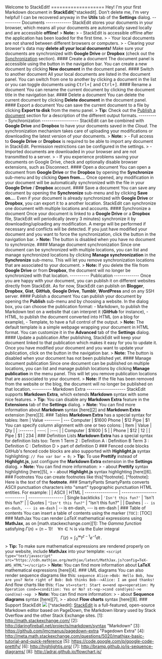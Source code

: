 Welcome to StackEdit! =================== Hey! I'm your first Markdown document in **StackEdit**[^stackedit]. Don't delete me, I'm very helpful! I can be recovered anyway in the **Utils** tab of the <i class="icon-cog"></i> **Settings** dialog. ---------- Documents ------------- StackEdit stores your documents in your browser, which means all your documents are automatically saved locally and are accessible **offline!** > **Note:** > - StackEdit is accessible offline after the application has been loaded for the first time. > - Your local documents are not shared between different browsers or computers. > - Clearing your browser's data may **delete all your local documents!** Make sure your documents are synchronized with **Google Drive** or **Dropbox** (check out the [<i class="icon-refresh"></i> Synchronization](#synchronization) section). #### <i class="icon-file"></i> Create a document The document panel is accessible using the <i class="icon-folder-open"></i> button in the navigation bar. You can create a new document by clicking <i class="icon-file"></i> **New document** in the document panel. #### <i class="icon-folder-open"></i> Switch to another document All your local documents are listed in the document panel. You can switch from one to another by clicking a document in the list or you can toggle documents using <kbd>Ctrl+[</kbd> and <kbd>Ctrl+]</kbd>. #### <i class="icon-pencil"></i> Rename a document You can rename the current document by clicking the document title in the navigation bar. #### <i class="icon-trash"></i> Delete a document You can delete the current document by clicking <i class="icon-trash"></i> **Delete document** in the document panel. #### <i class="icon-hdd"></i> Export a document You can save the current document to a file by clicking <i class="icon-hdd"></i> **Export to disk** from the <i class="icon-provider-stackedit"></i> menu panel. > **Tip:** Check out the [<i class="icon-upload"></i> Publish a document](#publish-a-document) section for a description of the different output formats. ---------- Synchronization ------------------- StackEdit can be combined with <i class="icon-provider-gdrive"></i> **Google Drive** and <i class="icon-provider-dropbox"></i> **Dropbox** to have your documents saved in the *Cloud*. The synchronization mechanism takes care of uploading your modifications or downloading the latest version of your documents. > **Note:** > - Full access to **Google Drive** or **Dropbox** is required to be able to import any document in StackEdit. Permission restrictions can be configured in the settings. > - Imported documents are downloaded in your browser and are not transmitted to a server. > - If you experience problems saving your documents on Google Drive, check and optionally disable browser extensions, such as Disconnect. #### <i class="icon-refresh"></i> Open a document You can open a document from <i class="icon-provider-gdrive"></i> **Google Drive** or the <i class="icon-provider-dropbox"></i> **Dropbox** by opening the <i class="icon-refresh"></i> **Synchronize** sub-menu and by clicking **Open from...**. Once opened, any modification in your document will be automatically synchronized with the file in your **Google Drive** / **Dropbox** account. #### <i class="icon-refresh"></i> Save a document You can save any document by opening the <i class="icon-refresh"></i> **Synchronize** sub-menu and by clicking **Save on...**. Even if your document is already synchronized with **Google Drive** or **Dropbox**, you can export it to a another location. StackEdit can synchronize one document with multiple locations and accounts. #### <i class="icon-refresh"></i> Synchronize a document Once your document is linked to a <i class="icon-provider-gdrive"></i> **Google Drive** or a <i class="icon-provider-dropbox"></i> **Dropbox** file, StackEdit will periodically (every 3 minutes) synchronize it by downloading/uploading any modification. A merge will be performed if necessary and conflicts will be detected. If you just have modified your document and you want to force the synchronization, click the <i class="icon-refresh"></i> button in the navigation bar. > **Note:** The <i class="icon-refresh"></i> button is disabled when you have no document to synchronize. #### <i class="icon-refresh"></i> Manage document synchronization Since one document can be synchronized with multiple locations, you can list and manage synchronized locations by clicking <i class="icon-refresh"></i> **Manage synchronization** in the <i class="icon-refresh"></i> **Synchronize** sub-menu. This will let you remove synchronization locations that are associated to your document. > **Note:** If you delete the file from **Google Drive** or from **Dropbox**, the document will no longer be synchronized with that location. ---------- Publication ------------- Once you are happy with your document, you can publish it on different websites directly from StackEdit. As for now, StackEdit can publish on **Blogger**, **Dropbox**, **Gist**, **GitHub**, **Google Drive**, **Tumblr**, **WordPress** and on any SSH server. #### <i class="icon-upload"></i> Publish a document You can publish your document by opening the <i class="icon-upload"></i> **Publish** sub-menu and by choosing a website. In the dialog box, you can choose the publication format: - Markdown, to publish the Markdown text on a website that can interpret it (**GitHub** for instance), - HTML, to publish the document converted into HTML (on a blog for example), - Template, to have a full control of the output. > **Note:** The default template is a simple webpage wrapping your document in HTML format. You can customize it in the **Advanced** tab of the <i class="icon-cog"></i> **Settings** dialog. #### <i class="icon-upload"></i> Update a publication After publishing, StackEdit will keep your document linked to that publication which makes it easy for you to update it. Once you have modified your document and you want to update your publication, click on the <i class="icon-upload"></i> button in the navigation bar. > **Note:** The <i class="icon-upload"></i> button is disabled when your document has not been published yet. #### <i class="icon-upload"></i> Manage document publication Since one document can be published on multiple locations, you can list and manage publish locations by clicking <i class="icon-upload"></i> **Manage publication** in the <i class="icon-provider-stackedit"></i> menu panel. This will let you remove publication locations that are associated to your document. > **Note:** If the file has been removed from the website or the blog, the document will no longer be published on that location. ---------- Markdown Extra -------------------- StackEdit supports **Markdown Extra**, which extends **Markdown** syntax with some nice features. > **Tip:** You can disable any **Markdown Extra** feature in the **Extensions** tab of the <i class="icon-cog"></i> **Settings** dialog. > **Note:** You can find more information about **Markdown** syntax [here][2] and **Markdown Extra** extension [here][3]. ### Tables **Markdown Extra** has a special syntax for tables: Item | Value -------- | --- Computer | $1600 Phone | $12 Pipe | $1 You can specify column alignment with one or two colons: | Item | Value | Qty | | :------- | ----: | :---: | | Computer | $1600 | 5 | | Phone | $12 | 12 | | Pipe | $1 | 234 | ### Definition Lists **Markdown Extra** has a special syntax for definition lists too: Term 1 Term 2 : Definition A : Definition B Term 3 : Definition C : Definition D > part of definition D ### Fenced code blocks GitHub's fenced code blocks are also supported with **Highlight.js** syntax highlighting: ``` // Foo var bar = 0; ``` > **Tip:** To use **Prettify** instead of **Highlight.js**, just configure the **Markdown Extra** extension in the <i class="icon-cog"></i> **Settings** dialog. > **Note:** You can find more information: > - about **Prettify** syntax highlighting [here][5], > - about **Highlight.js** syntax highlighting [here][6]. ### Footnotes You can create footnotes like this[^footnote]. [^footnote]: Here is the *text* of the **footnote**. ### SmartyPants SmartyPants converts ASCII punctuation characters into "smart" typographic punctuation HTML entities. For example: | | ASCII | HTML | ----------------- | ---------------------------- | ------------------ | Single backticks | `'Isn't this fun?'` | 'Isn't this fun?' | | Quotes | `"Isn't this fun?"` | "Isn't this fun?" | | Dashes | `-- is en-dash, --- is em-dash` | -- is en-dash, --- is em-dash | ### Table of contents You can insert a table of contents using the marker `[TOC]`: [TOC] ### MathJax You can render *LaTeX* mathematical expressions using **MathJax**, as on [math.stackexchange.com][1]: The *Gamma function* satisfying $\Gamma(n) = (n-1)!\quad\forall n\in\mathbb N$ is via the Euler integral $$ \Gamma(z) = \int_0^\infty t^{z-1}e^{-t}dt\,. $$ > **Tip:** To make sure mathematical expressions are rendered properly on your website, include **MathJax** into your template: ``` <script type="text/javascript" src="https://cdn.mathjax.org/mathjax/latest/MathJax.js?config=TeX-AMS_HTML"></script> ``` > **Note:** You can find more information about **LaTeX** mathematical expressions [here][4]. ### UML diagrams You can also render sequence diagrams like this: ```sequence Alice->Bob: Hello Bob, how are you? Note right of Bob: Bob thinks Bob-->Alice: I am good thanks! ``` And flow charts like this: ```flow st=>start: Start e=>end op=>operation: My Operation cond=>condition: Yes or No? st->op->cond cond(yes)->e cond(no)->op ``` > **Note:** You can find more information: > - about **Sequence diagrams** syntax [here][7], > - about **Flow charts** syntax [here][8]. ### Support StackEdit [![](https://cdn.monetizejs.com/resources/button-32.png)](https://monetizejs.com/authorize?client_id=ESTHdCYOi18iLhhO&summary=true) [^stackedit]: [StackEdit](https://stackedit.io/) is a full-featured, open-source Markdown editor based on PageDown, the Markdown library used by Stack Overflow and the other Stack Exchange sites. [1]: http://math.stackexchange.com/ [2]: http://daringfireball.net/projects/markdown/syntax "Markdown" [3]: https://github.com/jmcmanus/pagedown-extra "Pagedown Extra" [4]: http://meta.math.stackexchange.com/questions/5020/mathjax-basic-tutorial-and-quick-reference [5]: https://code.google.com/p/google-code-prettify/ [6]: http://highlightjs.org/ [7]: http://bramp.github.io/js-sequence-diagrams/ [8]: http://adrai.github.io/flowchart.js/